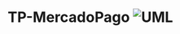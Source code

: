 # TP-MercadoPago ![UML](https://user-images.githubusercontent.com/84094527/144512800-fe2084a6-c4f4-49d9-973e-f7266cde5441.png)
